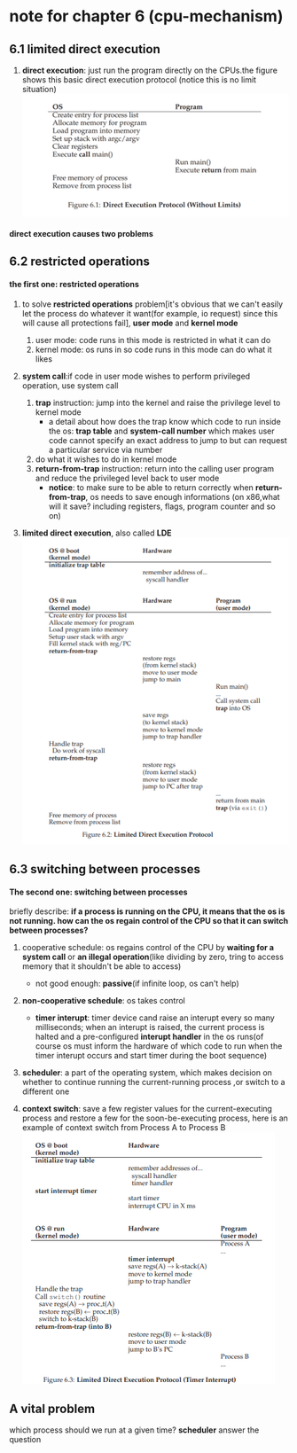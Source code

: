 # note for chapter 6 (cpu-mechanism)

## 6.1 limited direct execution
1. **direct execution**: just run the program directly on the CPUs.the figure shows this basic direct execution protocol (notice this is no limit situation)
![protocol](figs/c6/protocol.png)

####  direct execution causes two problems
## 6.2 restricted operations
#### the first one: restricted operations
1. to solve **restricted operations** problem[it's obvious that we can't easily let the process do whatever it want(for example, io request) since this will cause all protections fail], **user mode** and **kernel mode**  
   1. user mode: code runs in this mode is restricted in what it can do
   2. kernel mode: os runs in so code runs in this mode can do what it likes

2. **system call**:if code in user mode wishes to perform privileged operation, use system call  
    1. **trap** instruction: jump into the kernel and raise the privilege level to kernel mode
       * a detail about how does the trap know which code to run inside the os: **trap table** and **system-call number** which makes user code cannot specify an exact address to jump to but can request a particular service via number
    2. do what it wishes to do in kernel mode
    3. **return-from-trap** instruction: return into the calling user program and reduce the privileged level back to user mode
       *  **notice**: to make sure to be able to return correctly when **return-from-trap**, os needs to save enough informations (on x86,what will it save? including registers, flags, program counter and so on)
3. **limited direct execution**, also called **LDE**
![LDE-PRO](figs/c6/LDE-pro.png)

## 6.3 switching between processes
#### The second one: switching between processes
briefly describe: **if a process is running on the CPU, it means that the os is not running. how can the os regain control of the CPU so that it can switch between processes?**

1. cooperative schedule: os regains control of the CPU by **waiting for a system call** or **an illegal operation**(like dividing by zero, tring to access memory that it shouldn't be able to access)  
   * not good enough: **passive**(if infinite loop, os can't help)

2. **non-cooperative schedule**: os takes control
   * **timer interupt**: timer device cand raise an interupt every so many milliseconds; when an interupt is raised, the current process is halted and a pre-configured **interupt handler** in the os runs(of course os must inform the hardware of which code to run when the timer interupt occurs and start timer during the boot sequence)


3. **scheduler**: a part of the operating system, which makes decision on whether to continue running the current-running process ,or switch to a different one

4. **context switch**: save a few register values for the current-executing process and restore a few for the soon-be-executing process, here is an example of context switch from Process A to Process B  
![contextswitchAB](figs/c6/switch-context-from-A-to-B.png)

## A vital problem
which process should we run at a given time? **scheduler** answer the question




